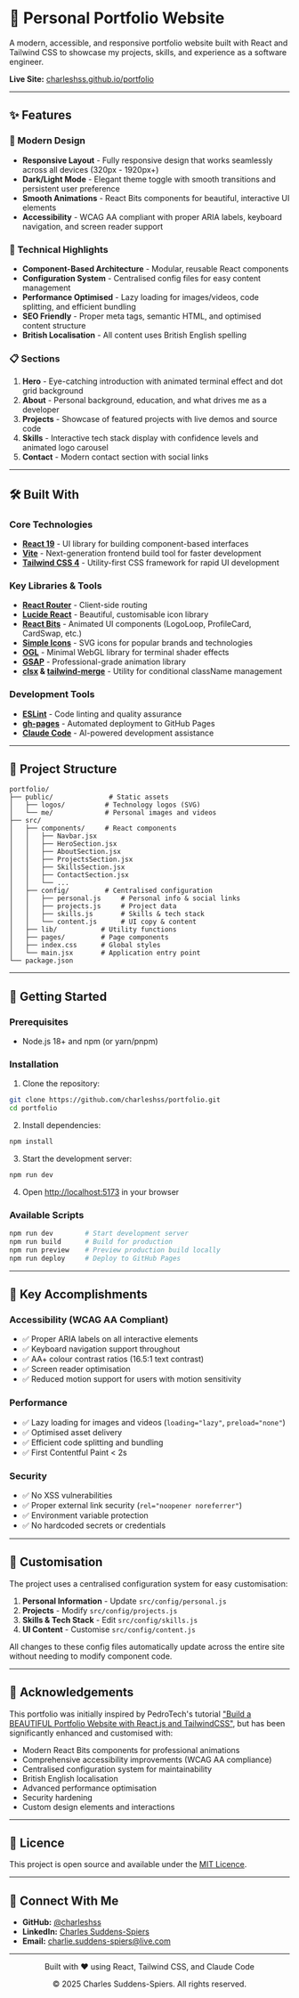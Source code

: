 # 🚀 Personal Portfolio Website

A modern, accessible, and responsive portfolio website built with React and Tailwind CSS to showcase my projects, skills, and experience as a software engineer.

**Live Site:** [charleshss.github.io/portfolio](https://charleshss.github.io/portfolio/)

---

## ✨ Features

### 🎨 Modern Design
- **Responsive Layout** - Fully responsive design that works seamlessly across all devices (320px - 1920px+)
- **Dark/Light Mode** - Elegant theme toggle with smooth transitions and persistent user preference
- **Smooth Animations** - React Bits components for beautiful, interactive UI elements
- **Accessibility** - WCAG AA compliant with proper ARIA labels, keyboard navigation, and screen reader support

### 🔧 Technical Highlights
- **Component-Based Architecture** - Modular, reusable React components
- **Configuration System** - Centralised config files for easy content management
- **Performance Optimised** - Lazy loading for images/videos, code splitting, and efficient bundling
- **SEO Friendly** - Proper meta tags, semantic HTML, and optimised content structure
- **British Localisation** - All content uses British English spelling

### 📋 Sections
1. **Hero** - Eye-catching introduction with animated terminal effect and dot grid background
2. **About** - Personal background, education, and what drives me as a developer
3. **Projects** - Showcase of featured projects with live demos and source code
4. **Skills** - Interactive tech stack display with confidence levels and animated logo carousel
5. **Contact** - Modern contact section with social links

---

## 🛠️ Built With

### Core Technologies
- **[React 19](https://react.dev/)** - UI library for building component-based interfaces
- **[Vite](https://vite.dev/)** - Next-generation frontend build tool for faster development
- **[Tailwind CSS 4](https://tailwindcss.com/)** - Utility-first CSS framework for rapid UI development

### Key Libraries & Tools
- **[React Router](https://reactrouter.com/)** - Client-side routing
- **[Lucide React](https://lucide.dev/)** - Beautiful, customisable icon library
- **[React Bits](https://reactbits.dev/)** - Animated UI components (LogoLoop, ProfileCard, CardSwap, etc.)
- **[Simple Icons](https://simpleicons.org/)** - SVG icons for popular brands and technologies
- **[OGL](https://oframe.github.io/ogl/)** - Minimal WebGL library for terminal shader effects
- **[GSAP](https://gsap.com/)** - Professional-grade animation library
- **[clsx](https://github.com/lukeed/clsx) & [tailwind-merge](https://github.com/dcastil/tailwind-merge)** - Utility for conditional className management

### Development Tools
- **[ESLint](https://eslint.org/)** - Code linting and quality assurance
- **[gh-pages](https://github.com/tschaub/gh-pages)** - Automated deployment to GitHub Pages
- **[Claude Code](https://claude.com/claude-code)** - AI-powered development assistance

---

## 📁 Project Structure

```
portfolio/
├── public/              # Static assets
│   ├── logos/          # Technology logos (SVG)
│   └── me/             # Personal images and videos
├── src/
│   ├── components/     # React components
│   │   ├── Navbar.jsx
│   │   ├── HeroSection.jsx
│   │   ├── AboutSection.jsx
│   │   ├── ProjectsSection.jsx
│   │   ├── SkillsSection.jsx
│   │   ├── ContactSection.jsx
│   │   └── ...
│   ├── config/         # Centralised configuration
│   │   ├── personal.js     # Personal info & social links
│   │   ├── projects.js     # Project data
│   │   ├── skills.js       # Skills & tech stack
│   │   └── content.js      # UI copy & content
│   ├── lib/           # Utility functions
│   ├── pages/         # Page components
│   ├── index.css      # Global styles
│   └── main.jsx       # Application entry point
└── package.json
```

---

## 🚦 Getting Started

### Prerequisites
- Node.js 18+ and npm (or yarn/pnpm)

### Installation

1. Clone the repository:
```bash
git clone https://github.com/charleshss/portfolio.git
cd portfolio
```

2. Install dependencies:
```bash
npm install
```

3. Start the development server:
```bash
npm run dev
```

4. Open [http://localhost:5173](http://localhost:5173) in your browser

### Available Scripts

```bash
npm run dev        # Start development server
npm run build      # Build for production
npm run preview    # Preview production build locally
npm run deploy     # Deploy to GitHub Pages
```

---

## 🎯 Key Accomplishments

### Accessibility (WCAG AA Compliant)
- ✅ Proper ARIA labels on all interactive elements
- ✅ Keyboard navigation support throughout
- ✅ AA+ colour contrast ratios (16.5:1 text contrast)
- ✅ Screen reader optimisation
- ✅ Reduced motion support for users with motion sensitivity

### Performance
- ✅ Lazy loading for images and videos (`loading="lazy"`, `preload="none"`)
- ✅ Optimised asset delivery
- ✅ Efficient code splitting and bundling
- ✅ First Contentful Paint < 2s

### Security
- ✅ No XSS vulnerabilities
- ✅ Proper external link security (`rel="noopener noreferrer"`)
- ✅ Environment variable protection
- ✅ No hardcoded secrets or credentials

---

## 🔄 Customisation

The project uses a centralised configuration system for easy customisation:

1. **Personal Information** - Update `src/config/personal.js`
2. **Projects** - Modify `src/config/projects.js`
3. **Skills & Tech Stack** - Edit `src/config/skills.js`
4. **UI Content** - Customise `src/config/content.js`

All changes to these config files automatically update across the entire site without needing to modify component code.

---

## 📝 Acknowledgements

This portfolio was initially inspired by PedroTech's tutorial ["Build a BEAUTIFUL Portfolio Website with React.js and TailwindCSS"](https://youtube.com/watch?v=ifOJ0R5UQOc), but has been significantly enhanced and customised with:

- Modern React Bits components for professional animations
- Comprehensive accessibility improvements (WCAG AA compliance)
- Centralised configuration system for maintainability
- British English localisation
- Advanced performance optimisation
- Security hardening
- Custom design elements and interactions

---

## 📄 Licence

This project is open source and available under the [MIT Licence](LICENSE).

---

## 🤝 Connect With Me

- **GitHub:** [@charleshss](https://github.com/charleshss)
- **LinkedIn:** [Charles Suddens-Spiers](https://www.linkedin.com/in/charles-suddens-spiers/)
- **Email:** charlie.suddens-spiers@live.com

---

<div align="center">
  <p>Built with ❤️ using React, Tailwind CSS, and Claude Code</p>
  <p>© 2025 Charles Suddens-Spiers. All rights reserved.</p>
</div>
